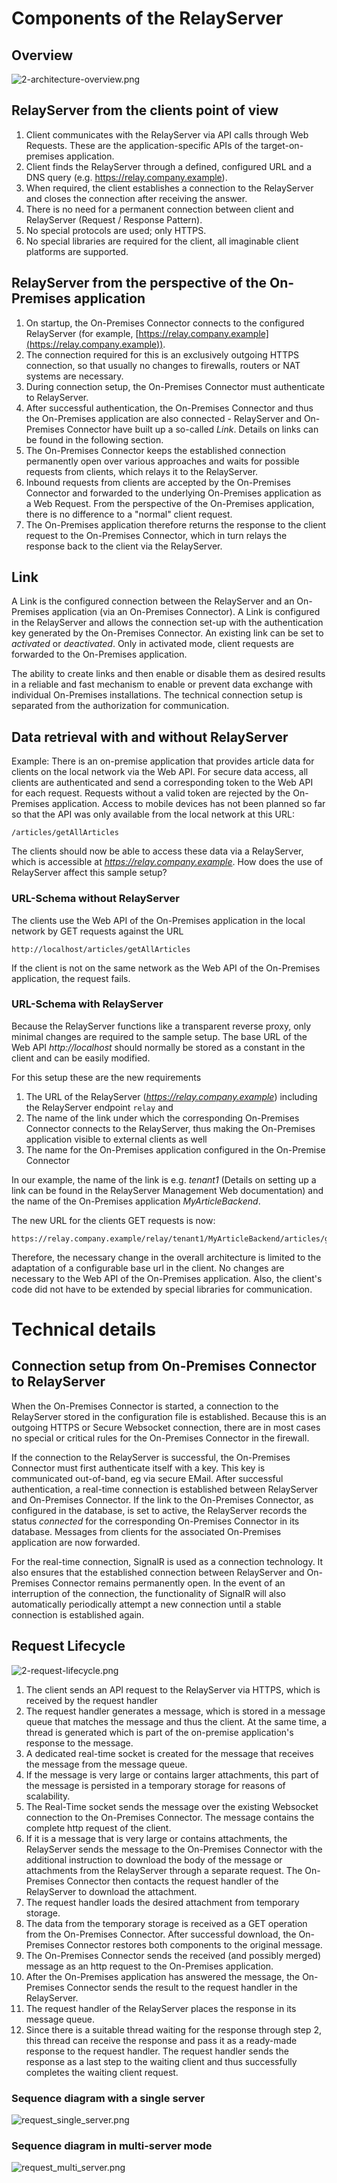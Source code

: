 # Components of the RelayServer

## Overview
![2-architecture-overview.png](./assets/2-architecture-overview.png)


## RelayServer from the clients point of view

1. Client communicates with the RelayServer via API calls through Web Requests. These are the application-specific APIs of the target-on-premises application.
1. Client finds the RelayServer through a defined, configured URL and a DNS query (e.g. https://relay.company.example).
1. When required, the client establishes a connection to the RelayServer and closes the connection after receiving the answer.
1. There is no need for a permanent connection between client and RelayServer (Request / Response Pattern).
1. No special protocols are used; only HTTPS.
1. No special libraries are required for the client, all imaginable client platforms are supported.

## RelayServer from the perspective of the On-Premises application

1. On startup, the On-Premises Connector connects to the configured RelayServer (for example, [https://relay.company.example](https://relay.company.example)).
1. The connection required for this is an exclusively outgoing HTTPS connection, so that usually no changes to firewalls, routers or NAT systems are necessary.
1. During connection setup, the On-Premises Connector must authenticate to RelayServer.
1. After successful authentication, the On-Premises Connector and thus the On-Premises application are also connected - RelayServer and On-Premises Connector have built up a so-called *Link*. Details on links can be found in the following section.
1. The On-Premises Connector keeps the established connection permanently open over various approaches and waits for possible requests from clients, which relays it to the RelayServer.
1. Inbound requests from clients are accepted by the On-Premises Connector and forwarded to the underlying On-Premises application as a Web Request. From the perspective of the On-Premises application, there is no difference to a "normal" client request.
1. The On-Premises application therefore returns the response to the client request to the On-Premises Connector, which in turn relays the response back to the client via the RelayServer.

## Link

A Link is the configured connection between the RelayServer and an On-Premises application (via an On-Premises Connector). A Link is configured in the RelayServer and allows the connection set-up with the authentication key generated by the On-Premises Connector. An existing link can be set to *activated* or *deactivated*. Only in activated mode, client requests are forwarded to the On-Premises application.

The ability to create links and then enable or disable them as desired results in a reliable and fast mechanism to enable or prevent data exchange with individual On-Premises installations. The technical connection setup is separated from the authorization for communication.

## Data retrieval with and without RelayServer

Example: There is an on-premise application that provides article data for clients on the local network via the Web API. For secure data access, all clients are authenticated and send a corresponding token to the Web API for each request. Requests without a valid token are rejected by the On-Premises application.
Access to mobile devices has not been planned so far so that the API was only available from the local network at this URL:

```
/articles/getAllArticles
```

The clients should now be able to access these data via a RelayServer, which is accessible at *https://relay.company.example*. How does the use of RelayServer affect this sample setup?

### URL-Schema without RelayServer

The clients use the Web API of the On-Premises application in the local network by GET requests against the URL

```
http://localhost/articles/getAllArticles
```

If the client is not on the same network as the Web API of the On-Premises application, the request fails.

### URL-Schema with RelayServer

Because the RelayServer functions like a transparent reverse proxy, only minimal changes are required to the sample setup. The base URL of the Web API *http://localhost* should normally be stored as a constant in the client and can be easily modified.

For this setup these are the new requirements

1. The URL of the RelayServer (*https://relay.company.example*) including the RelayServer endpoint `relay` and
1. The name of the link under which the corresponding On-Premises Connector connects to the RelayServer, thus making the On-Premises application visible to external clients as well
1. The name for the On-Premises application configured in the On-Premise Connector

In our example, the name of the link is e.g. *tenant1* (Details on setting up a link can be found in the RelayServer Management Web documentation) and the name of the On-Premises application *MyArticleBackend*.

The new URL for the clients GET requests is now:

```
https://relay.company.example/relay/tenant1/MyArticleBackend/articles/getAllArticles
```

Therefore, the necessary change in the overall architecture is limited to the adaptation of a configurable base url in the client. No changes are necessary to the Web API of the On-Premises application. Also, the client's code did not have to be extended by special libraries for communication.

# Technical details

## Connection setup from On-Premises Connector to RelayServer

When the On-Premises Connector is started, a connection to the RelayServer stored in the configuration file is established. Because this is an outgoing HTTPS or Secure Websocket connection, there are in most cases no special or critical rules for the On-Premises Connector in the firewall.

If the connection to the RelayServer is successful, the On-Premises Connector must first authenticate itself with a key. This key is communicated out-of-band, eg via secure EMail. After successful authentication, a real-time connection is established between RelayServer and On-Premises Connector. If the link to the On-Premises Connector, as configured in the database, is set to active, the RelayServer records the status *connected* for the corresponding On-Premises Connector in its database. Messages from clients for the associated On-Premises application are now forwarded.

For the real-time connection, SignalR is used as a connection technology. It also ensures that the established connection between RelayServer and On-Premises Connector remains permanently open. In the event of an interruption of the connection, the functionality of SignalR will also automatically periodically attempt a new connection until a stable connection is established again.

## Request Lifecycle
![2-request-lifecycle.png](./assets/2-request-lifecycle.png)

1. The client sends an API request to the RelayServer via HTTPS, which is received by the request handler
1. The request handler generates a message, which is stored in a message queue that matches the message and thus the client. At the same time, a thread is generated which is part of the on-premise application's response to the message.
1. A dedicated real-time socket is created for the message that receives the message from the message queue.
1. If the message is very large or contains larger attachments, this part of the message is persisted in a temporary storage for reasons of scalability.
1. The Real-Time socket sends the message over the existing Websocket connection to the On-Premises Connector. The message contains the complete http request of the client.
1. If it is a message that is very large or contains attachments, the RelayServer sends the message to the On-Premises Connector with the additional instruction to download the body of the message or attachments from the RelayServer through a separate request. The On-Premises Connector then contacts the request handler of the RelayServer to download the attachment.
1. The request handler loads the desired attachment from temporary storage.
1. The data from the temporary storage is received as a GET operation from the On-Premises Connector. After successful download, the On-Premises Connector restores both components to the original message.
1. The On-Premises Connector sends the received (and possibly merged) message as an http request to the On-Premises application.
1. After the On-Premises application has answered the message, the On-Premises Connector sends the result to the request handler in the RelayServer.
1. The request handler of the RelayServer places the response in its message queue.
1. Since there is a suitable thread waiting for the response through step 2, this thread can receive the response and pass it as a ready-made response to the request handler. The request handler sends the response as a last step to the waiting client and thus successfully completes the waiting client request.

### Sequence diagram with a single server

![request_single_server.png](../diagrams/request_single_server.png)

### Sequence diagram in multi-server mode

![request_multi_server.png](../diagrams/request_multi_server.png)

